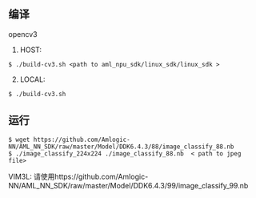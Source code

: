 ## 编译

opencv3

1. HOST:

```shell
$ ./build-cv3.sh <path to aml_npu_sdk/linux_sdk/linux_sdk >
```

2. LOCAL:

```shell
$ ./build-cv3.sh
```

## 运行

```shell
$ wget https://github.com/Amlogic-NN/AML_NN_SDK/raw/master/Model/DDK6.4.3/88/image_classify_88.nb
$ ./image_classify_224x224 ./image_classify_88.nb  < path to jpeg file>
```

VIM3L: 请使用https://github.com/Amlogic-NN/AML_NN_SDK/raw/master/Model/DDK6.4.3/99/image_classify_99.nb
